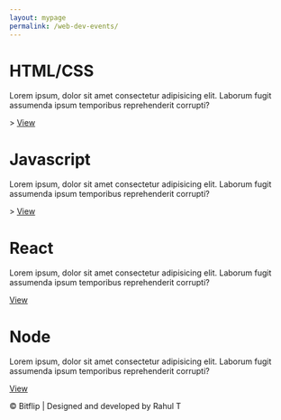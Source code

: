 ```yaml
---
layout: mypage
permalink: /web-dev-events/
---
```


<style>

</style>

<div class="event-container">
    <div class="box-event">
        <h1>HTML/CSS</h1>
        <p>Lorem ipsum, dolor sit amet consectetur adipisicing elit. Laborum fugit assumenda ipsum temporibus reprehenderit corrupti?</p>>
        <i class="fa fa-angle-right"></i><a href="/events/gaming-using-python">View</a>
    </div>
    <div class="box-event">
        <h1>Javascript</h1>
        <p>Lorem ipsum, dolor sit amet consectetur adipisicing elit. Laborum fugit assumenda ipsum temporibus reprehenderit corrupti?</p>>
        <i class="fa fa-angle-right"></i><a href="/events/gaming-using-python">View</a>
    </div>
    <div class="box-event">
        <h1>React</h1>
        <p>Lorem ipsum, dolor sit amet consectetur adipisicing elit. Laborum fugit assumenda ipsum temporibus reprehenderit corrupti?</p>
        <i class="fa fa-angle-right"></i><a href="/events/gaming-using-python">View</a>
    </div>
    <div class="box-event">
        <h1>Node</h1>
        <p>Lorem ipsum, dolor sit amet consectetur adipisicing elit. Laborum fugit assumenda ipsum temporibus reprehenderit corrupti?</p>
        <i class="fa fa-angle-right"></i><a href="/events/gaming-using-python">View</a>
    </div>
</div>
<p id="footer">&copy; Bitflip | Designed and developed by Rahul T</p> 